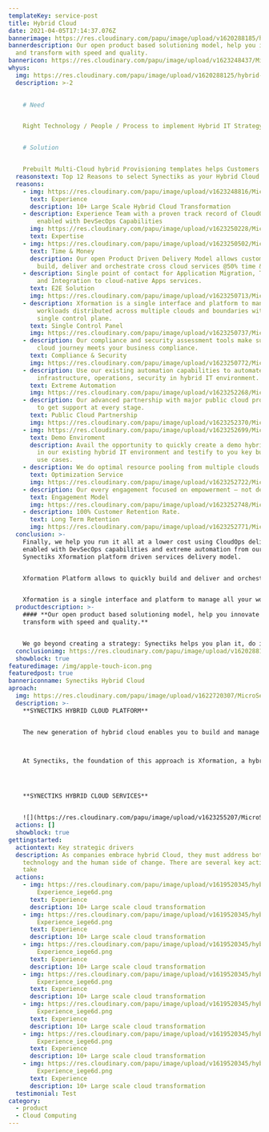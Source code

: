 ```yaml
---
templateKey: service-post
title: Hybrid Cloud
date: 2021-04-05T17:14:37.076Z
bannerimage: https://res.cloudinary.com/papu/image/upload/v1620288185/hybrid-cloud/whyus/Hybrid_Cloud_Top_Image_wy35ww.jpg
bannerdescription: Our open product based solutioning model, help you innovate
  and transform with speed and quality.
bannericon: https://res.cloudinary.com/papu/image/upload/v1623248437/MicroServices/hybrid_Cloud_icon_h1sxmf.svg
whyus:
  img: https://res.cloudinary.com/papu/image/upload/v1620288125/hybrid-cloud/whyus/Hybrid_Cloud_zgb9uq.svg
  description: >-2
     

    # Need 


    Right Technology / People / Process to implement Hybrid IT Strategy that scale across Clouds and offers maximum Security. Innovation Speed at Optimal economics.


    # Solution 


    Prebuilt Multi-Cloud hybrid Provisioning templates helps Customers to quickly Build. Deliver and Orchestrate cross Cloud Services @50% Time & Cost. Existing Automation capabilities to Automate Infrastructure, Operations, Security in Hybrid IT environment
  reasonstext: Top 12 Reasons to select Synectiks as your Hybrid Cloud Partner
  reasons:
    - img: https://res.cloudinary.com/papu/image/upload/v1623248816/MicroServices/Experience_n2pent.svg
      text: Experience
      description: 10+ Large Scale Hybrid Cloud Transformation
    - description: Experience Team with a proven track record of CloudOps delivery
        enabled with DevSecOps Capabilities
      img: https://res.cloudinary.com/papu/image/upload/v1623250228/MicroServices/Expertise_kxl3vj.svg
      text: Expertise
    - img: https://res.cloudinary.com/papu/image/upload/v1623250502/MicroServices/Time_and_Money_pnhdw8.svg
      text: Time & Money
      description: Our open Product Driven Delivery Model allows customers to quickly
        build, deliver and orchestrate cross cloud services @50% time & cost.
    - description: Single point of contact for Application Migration, Transformation
        and Integration to cloud-native Apps services.
      text: E2E Solution
      img: https://res.cloudinary.com/papu/image/upload/v1623250713/MicroServices/E2E_Solution_t2jjnp.svg
    - description: Xformation is a single interface and platform to manage all your
        workloads distributed across multiple clouds and boundaries within a
        single control plane.
      text: Single Control Panel
      img: https://res.cloudinary.com/papu/image/upload/v1623250737/MicroServices/Single_Control_Panel_xneswk.svg
    - description: Our compliance and security assessment tools make sure your hybrid
        cloud journey meets your business compliance.
      text: Compliance & Security
      img: https://res.cloudinary.com/papu/image/upload/v1623250772/MicroServices/Compliance_and_Security_v2rkja.svg
    - description: Use our existing automation capabilities to automate
        infrastructure, operations, security in hybrid IT environment.
      text: Extreme Automation
      img: https://res.cloudinary.com/papu/image/upload/v1623252268/MicroServices/Extreme_Automaton_qaim19.svg
    - description: Our advanced partnership with major public cloud providers help you
        to get support at every stage.
      text: Public Cloud Partnership
      img: https://res.cloudinary.com/papu/image/upload/v1623252370/MicroServices/Public_Cloud_Partnership_ml6h6j.svg
    - img: https://res.cloudinary.com/papu/image/upload/v1623252699/MicroServices/Demo_Environment_oifu2j.svg
      text: Demo Enviroment
      description: Avail the opportunity to quickly create a demo hybrid cloud setup
        in our existing hybrid IT environment and testify to you key business
        use cases.
    - description: We do optimal resource pooling from multiple clouds.
      text: Optimization Service
      img: https://res.cloudinary.com/papu/image/upload/v1623252722/MicroServices/Optimization_Service_vqfvpa.svg
    - description: Our every engagement focused on empowerment – not dependency
      text: Engagement Model
      img: https://res.cloudinary.com/papu/image/upload/v1623252748/MicroServices/Engagement_Model_k6qlyg.svg
    - description: 100% Customer Retention Rate.
      text: Long Term Retention
      img: https://res.cloudinary.com/papu/image/upload/v1623252771/MicroServices/Long_Term_Retention_kc6iwq.svg
  conclusion: >-
    Finally, we help you run it all at a lower cost using CloudOps delivery
    enabled with DevSecOps capabilities and extreme automation from our
    Synectiks Xformation platform driven services delivery model. 


    Xformation Platform allows to quickly build and deliver and orchestrate cross cloud services, at-scale, repeatable offerings and solutions that help to drive your Hybrid Cloud journey @50% time & cost. 


    Xformation is a single interface and platform to manage all your workloads distributed across multiple clouds and boundaries within a single control plane.
  productdescription: >-
    #### **Our open product based solutioning model, help you innovate and
    transform with speed and quality.** 


    We go beyond creating a strategy: Synectiks helps you plan it, do it, run it and manage it. Synectiks Xformation Platform allows to quickly build and deliver and orchestrate hybrid cloud services, at-scale, repeatable offerings and solutions that help to drive your Hybrid Cloud journey @50% time & cost. Xformation is a single interface and platform to manage all your workloads distributed across multiple clouds and boundaries within a single control plane. Finally, we help you run it all at a lower cost using CloudOps delivery enabled with DevSecOps capabilities and extreme automation.
  conclusionimg: https://res.cloudinary.com/papu/image/upload/v1620288124/hybrid-cloud/whyus/Image_2_kgcyij.jpg
  showblock: true
featuredimage: /img/apple-touch-icon.png
featuredpost: true
bannericonname: Synectiks Hybrid Cloud
aproach:
  img: https://res.cloudinary.com/papu/image/upload/v1622720307/MicroServices/SOA_zyaeah.png
  description: >-
    **SYNECTIKS HYBRID CLOUD PLATFORM**


    The new generation of hybrid cloud enables you to build and manage across any cloud with a common platform, allowing you to skill once, build once and manage from a single pane of glass.



    At Synectiks, the foundation of this approach is Xformation, a hybrid cloud container platform. With Xformation, you can develop and consume cloud services anywhere and from any cloud. It is designed to help you to quickly build any workloads, deploy and manage them anywhere.  




    **SYNECTIKS HYBRID CLOUD SERVICES**


    ![](https://res.cloudinary.com/papu/image/upload/v1623255207/MicroServices/Hybrid_Cloud_Services_ojuamz.png)
  actions: []
  showblock: true
gettingstarted:
  actiontext: Key strategic drivers
  description: As companies embrace hybrid Cloud, they must address both
    technology and the human side of change. There are several key actions to
    take
  actions:
    - img: https://res.cloudinary.com/papu/image/upload/v1619520345/hybrid-cloud/
        Experience_iege6d.png
      text: Experience
      description: 10+ Large scale cloud transformation
    - img: https://res.cloudinary.com/papu/image/upload/v1619520345/hybrid-cloud/
        Experience_iege6d.png
      text: Experience
      description: 10+ Large scale cloud transformation
    - img: https://res.cloudinary.com/papu/image/upload/v1619520345/hybrid-cloud/
        Experience_iege6d.png
      text: Experience
      description: 10+ Large scale cloud transformation
    - img: https://res.cloudinary.com/papu/image/upload/v1619520345/hybrid-cloud/
        Experience_iege6d.png
      text: Experience
      description: 10+ Large scale cloud transformation
    - img: https://res.cloudinary.com/papu/image/upload/v1619520345/hybrid-cloud/
        Experience_iege6d.png
      text: Experience
      description: 10+ Large scale cloud transformation
    - img: https://res.cloudinary.com/papu/image/upload/v1619520345/hybrid-cloud/
        Experience_iege6d.png
      text: Experience
      description: 10+ Large scale cloud transformation
    - img: https://res.cloudinary.com/papu/image/upload/v1619520345/hybrid-cloud/
        Experience_iege6d.png
      text: Experience
      description: 10+ Large scale cloud transformation
  testimonial: Test
category:
  - product
  - Cloud Computing
---
```

